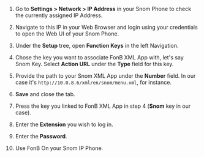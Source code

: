 1. Go to **Settings > Network > IP Address** in your Snom Phone to check the currently assigned IP Address.

2. Navigate to this IP in your Web Browser and login using your credentials to open the Web UI of your Snom Phone.

3. Under the **Setup** tree, open **Function Keys** in the left Navigation.

4. Chose the key you want to associate FonB XML App with, let's say Snom Key. Select **Action URL** under the **Type** field for this key.

5. Provide the path to your Snom XML App under the **Number** field. In our case it's `http://10.0.8.6/xml/en/snom/menu.xml`, for instance.

6. **Save** and close the tab.

7. Press the key you linked to FonB XML App in step 4 (**Snom** key in our case).

8. Enter the **Extension** you wish to log in.

9. Enter the **Password**.

10. Use FonB On your Snom IP Phone.
